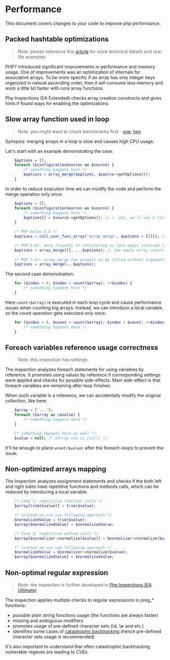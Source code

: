 # Performance

This document covers changes to your code to improve php performance.

## Packed hashtable optimizations

> Note: please reference this [article](https://blog.blackfire.io/php-7-performance-improvements-packed-arrays.html)
> for more technical details and real-life examples

PHP7 introduced significant improvements in performance and memory usage. One of improvements was an optimization of
internals for associative arrays. To be more specific if an array has only integer keys organized in natural
ascending order, then it will consume less memory and work a little bit faster with core array functions.

Php Inspections (EA Extended) checks array creation constructs and gives hints if found ways for enabling the
optimizations.

## Slow array function used in loop

> Note: you might want to check benchmarks first - [one](https://gist.github.com/Ocramius/8399625), [two](https://github.com/kalessil/phpinspectionsea/issues/138#issuecomment-279457133)

Synopsis: merging arrays in a loop is slow and causes high CPU usage.

Let's start with an example demonstrating the case:
```php
    $options = [];
    foreach ($configurationSources as $source) {
        /* something happens here */
        $options = array_merge($options, $source->getOptions());
    }
```

In order to reduce execution time we can modify the code and perform the merge operation only once:
```php
    $options = [];
    foreach ($configurationSources as $source) {
        /* something happens here */
        $options[] = $source->getOptions(); // <- yes, we'll use a little bit more memory
    }
   
    /* PHP below 5.6 */
    $options = call_user_func_array('array_merge', $options + [[]]); // the nested empty array covers cases when no loops were made, must be second operand

    /* PHP 5.6+: more friendly to refactoring as less magic involved */
    $options = array_merge([], ...$options); // the empty array covers cases when no loops were made
    
    /* PHP 7.4+: array_merge now accepts to be called without arguments. It will work even if $options is empty */
    $options = array_merge(...$options);
```

The second case demonstration:

```php
    for ($index = 0; $index < count($array); ++$index) {
        /* something happens here */
    }
```

Here `count($array)` is executed in each loop cycle and cause performance issues when counting big arrays.
Instead, we can introduce a local variable, so the count operation gets executed only once:

```php
    for ($index = 0, $count = count($array); $index < $count; ++$index) {
        /* something happens here */
    }
```

## Foreach variables reference usage correctness

> Note: this inspection has settings.

The inspection analyzes foreach statements for using variables by reference. It promotes using values by reference if
corresponding settings were applied and checks for possible side-effects. Main side-effect is that foreach variables
are remaining after loop finishes.

When such variable is a reference, we can accidentally modify the original collection, like here:
```php
    $array = ['...'];
    foreach ($array as &$value) {
        /* something happens here */
    }

    /* something happens here as well */
    $value = null; /* $array now is [null] */
```

It'll be enough to place `unset($value)` after the foreach-loops to prevent the issue.

## Non-optimized arrays mapping

The inspection analyzes assignment statements and checks if the both left and right sides have repetitive functions and
methods calls, which can be reduced by introducing a local variable.

```php
    /* Case 1: repetitive function calls */
    $array[trim($value)] = trim($value);

    /* instead we can use following approach */
    $normalizedValue = trim($value);
    $array[$normalizedValue] = $normalizedValue;

    /* Case 2: repetitive method calls */
    $array[$normalizer->normalize($value)] = $normalizer->normalize($value);

    /* instead we can use following approach */
    $normalizedValue = $normalizer->normalize($value);
    $array[$normalizedValue] = $normalizedValue;
```

## Non-optimal regular expression

> Note: the inspection is further developed in [Php Inspections (EA Ultimate)](https://plugins.jetbrains.com/plugin/16935-php-inspections-ea-ultimate-)

The inspection applies multiple checks to regular expressions in preg_* functions:

- possible plain string functions usage (the functions are always faster)
- missing and ambiguous modifiers
- promotes usage of pre-defined character sets (\d, \w and etc.)
- identifies some cases of [catastrophic backtracking](http://www.rexegg.com/regex-explosive-quantifiers.html) (hence pre-defined character sets usage is recommended)

It's also important to understand that often catastrophic backtracking vulnerable regexes are leading to CVEs.
